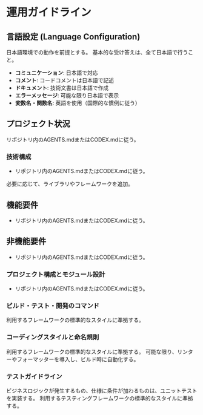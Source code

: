 # 運用ガイドライン

## 言語設定 (Language Configuration)
日本語環境での動作を前提とする。
基本的な受け答えは、全て日本語で行うこと。

- **コミュニケーション**: 日本語で対応
- **コメント**: コードコメントは日本語で記述
- **ドキュメント**: 技術文書は日本語で作成
- **エラーメッセージ**: 可能な限り日本語で表示
- **変数名・関数名**: 英語を使用（国際的な慣例に従う）

## プロジェクト状況
リポジトリ内のAGENTS.mdまたはCODEX.mdに従う。

### 技術構成
- リポジトリ内のAGENTS.mdまたはCODEX.mdに従う。

必要に応じて、ライブラリやフレームワークを追加。

## 機能要件
- リポジトリ内のAGENTS.mdまたはCODEX.mdに従う。

## 非機能要件
- リポジトリ内のAGENTS.mdまたはCODEX.mdに従う。

### プロジェクト構成とモジュール設計
- リポジトリ内のAGENTS.mdまたはCODEX.mdに従う。

### ビルド・テスト・開発のコマンド
利用するフレームワークの標準的なスタイルに準拠する。

### コーディングスタイルと命名規則
利用するフレームワークの標準的なスタイルに準拠する。
可能な限り、リンターやフォーマッターを導入し、ビルド時に自動化する。

### テストガイドライン
ビジネスロジックが発生するもの、仕様に条件が加わるものは、ユニットテストを実装する。
利用するテスティングフレームワークの標準的なスタイルに準拠する。